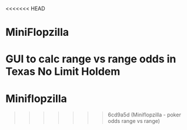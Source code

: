 <<<<<<< HEAD
# MiniFlopzilla
GUI to calc range vs range odds in Texas No Limit Holdem
=======
# Miniflopzilla

>>>>>>> 6cd9a5d (Miniflopzilla - poker odds range vs range)

